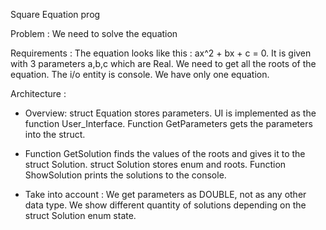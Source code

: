 Square Equation prog

Problem : We need to solve the equation

Requirements : The equation looks like this : ax^2 + bx + c = 0. It is given with 3 parameters a,b,c which are Real. We need to get all the roots of the equation. The i/o entity is console. We have only one equation.

Architecture :
* Overview: struct Equation stores parameters. UI is implemented as the function User_Interface. Function GetParameters gets the parameters into the struct.
* Function GetSolution finds the values of the roots and gives it to the struct Solution. struct Solution stores enum and roots. Function ShowSolution prints the solutions to the console.

* Take into account : We get parameters as DOUBLE, not as any other data type. We show different quantity of solutions depending on the struct Solution enum state.
